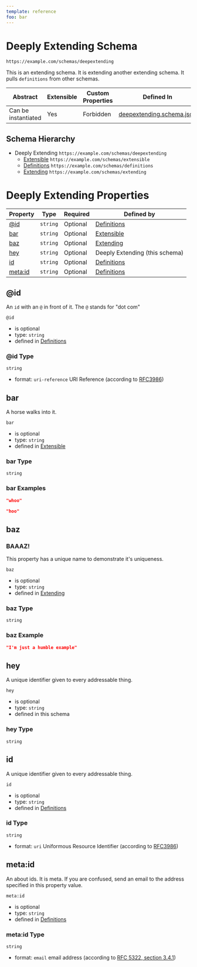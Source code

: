 ```yaml
---
template: reference
foo: bar
---
```


# Deeply Extending Schema

```
https://example.com/schemas/deepextending
```

This is an extending schema. It is extending another extending schema. It pulls `definitions` from other schemas.

| Abstract | Extensible | Custom Properties | Defined In |
|----------|------------|-------------------|------------|
| Can be instantiated | Yes | Forbidden | [deepextending.schema.json](deepextending.schema.json) |

## Schema Hierarchy

* Deeply Extending `https://example.com/schemas/deepextending`
  * [Extensible](extensible.schema.md) `https://example.com/schemas/extensible`
  * [Definitions](definitions.schema.md) `https://example.com/schemas/definitions`
  * [Extending](extending.schema.md) `https://example.com/schemas/extending`

# Deeply Extending Properties

| Property | Type | Required | Defined by |
|----------|------|----------|------------|
| [@id](#@id) | `string` | Optional | [Definitions](definitions.schema.md#@id) |
| [bar](#bar) | `string` | Optional | [Extensible](extensible.schema.md#bar) |
| [baz](#baz) | `string` | Optional | [Extending](extending.schema.md#baz) |
| [hey](#hey) | `string` | Optional | Deeply Extending (this schema) |
| [id](#id) | `string` | Optional | [Definitions](definitions.schema.md#id) |
| [meta:id](#metaid) | `string` | Optional | [Definitions](definitions.schema.md#metaid) |

## @id

An `id` with an `@` in front of it. The `@` stands for &#34;dot com&#34;

`@id`
* is optional
* type: `string`
* defined in [Definitions](definitions.schema.md#@id)

### @id Type


`string`
* format: `uri-reference` URI Reference (according to [RFC3986](https://tools.ietf.org/html/rfc3986))






## bar

A horse walks into it.

`bar`
* is optional
* type: `string`
* defined in [Extensible](extensible.schema.md#bar)

### bar Type


`string`





### bar Examples

```json
"whoo"
```

```json
"hoo"
```



## baz
### BAAAZ!

This property has a unique name to demonstrate it&#39;s uniqueness.

`baz`
* is optional
* type: `string`
* defined in [Extending](extending.schema.md#baz)

### baz Type


`string`





### baz Example

```json
"I'm just a humble example"
```


## hey

A unique identifier given to every addressable thing.

`hey`
* is optional
* type: `string`
* defined in this schema

### hey Type


`string`






## id

A unique identifier given to every addressable thing.

`id`
* is optional
* type: `string`
* defined in [Definitions](definitions.schema.md#id)

### id Type


`string`
* format: `uri` Uniformous Resource Identifier (according to [RFC3986](http://tools.ietf.org/html/rfc3986))






## meta:id

An about ids. It is meta. If you are confused, send an email to the address specified in this property value.

`meta:id`
* is optional
* type: `string`
* defined in [Definitions](definitions.schema.md#meta:id)

### meta:id Type


`string`
* format: `email` email address (according to [RFC 5322, section 3.4.1](https://tools.ietf.org/html/rfc5322))





